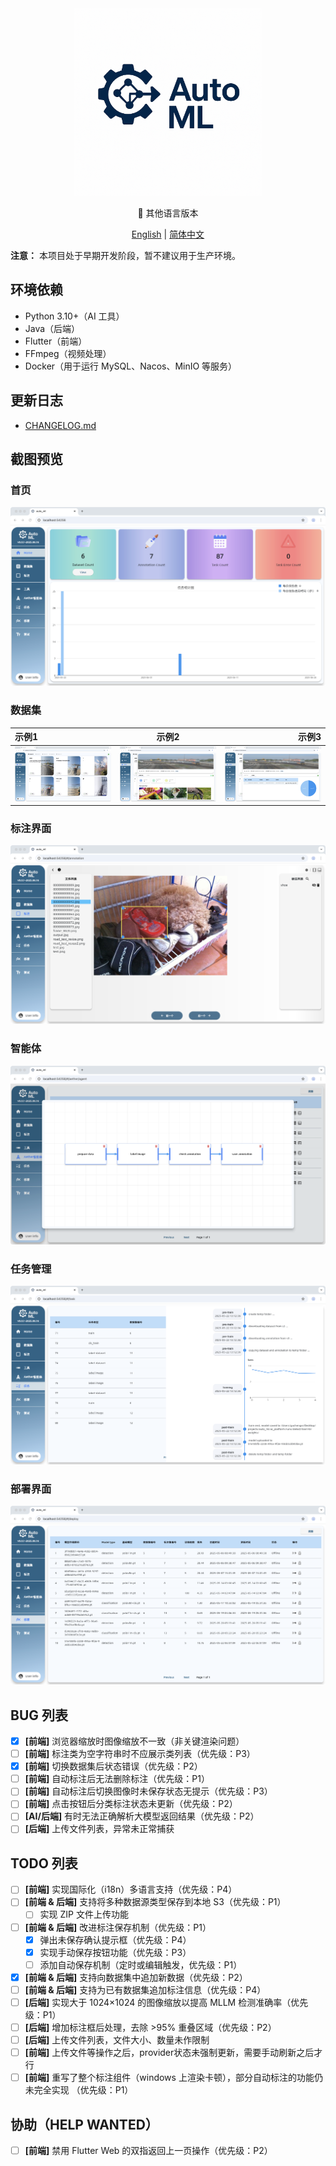 ﻿<div align="center">
  <img src="./readme/icon_with_text.png" width="300" height="300">
</div>

<p align="center">📘 其他语言版本</p>
<p align="center">
  <a href="README_en.md">English</a> | <a href="README.md">简体中文</a>
</p>


**注意：** 本项目处于早期开发阶段，暂不建议用于生产环境。

## 环境依赖

- Python 3.10+（AI 工具）
- Java（后端）
- Flutter（前端）
- FFmpeg（视频处理）
- Docker（用于运行 MySQL、Nacos、MinIO 等服务）

## 更新日志

- [CHANGELOG.md](./CHANGELOG.md)

## 截图预览

### 首页

![home](./readme/home.png)

### 数据集

| 示例1 | 示例2 | 示例3 |
| :--- | :---: | ---: |
| ![1](./readme/dataset1.jpg) | ![2](./readme/dataset2.png) | ![3](./readme/dataset3.png) |

### 标注界面

![annotation](./readme/annotation.png)

### 智能体

![agent](./readme/agent.png)

### 任务管理

![task](./readme/task.png)

### 部署界面

![deploy](./readme/deploy.png)

## BUG 列表

- [x] **[前端]** 浏览器缩放时图像缩放不一致（非关键渲染问题）
- [ ] **[前端]** 标注类为空字符串时不应展示类列表（优先级：P3）
- [x] **[前端]** 切换数据集后状态错误（优先级：P2）
- [ ] **[前端]** 自动标注后无法删除标注（优先级：P1）
- [ ] **[前端]** 自动标注后切换图像时未保存状态无提示（优先级：P3）
- [ ] **[前端]** 点击按钮后分类标注状态未更新（优先级：P2）
- [ ] **[AI/后端]** 有时无法正确解析大模型返回结果（优先级：P2）
- [ ] **[后端]** 上传文件列表，异常未正常捕获

## TODO 列表

- [ ] **[前端]** 实现国际化（i18n）多语言支持（优先级：P4）
- [ ] **[前端 & 后端]** 支持将多种数据源类型保存到本地 S3（优先级：P1）
  - [ ] 实现 ZIP 文件上传功能
- [ ] **[前端 & 后端]** 改进标注保存机制（优先级：P1）
  - [x] 弹出未保存确认提示框（优先级：P4）
  - [x] 实现手动保存按钮功能（优先级：P3）
  - [ ] 添加自动保存机制（定时或编辑触发，优先级：P1）
- [x] **[前端 & 后端]** 支持向数据集中追加新数据（优先级：P2）
- [ ] **[前端 & 后端]** 支持为已有数据集追加标注信息（优先级：P4）
- [ ] **[后端]** 实现大于 1024×1024 的图像缩放以提高 MLLM 检测准确率（优先级：P1）
- [ ] **[后端]** 增加标注框后处理，去除 >95% 重叠区域（优先级：P2）
- [ ] **[后端]** 上传文件列表，文件大小、数量未作限制
- [ ] **[前端]** 上传文件等操作之后，provider状态未强制更新，需要手动刷新之后才行
- [ ] **[前端]** 重写了整个标注组件（windows 上渲染卡顿），部分自动标注的功能仍未完全实现 （优先级：P1）

## 协助（HELP WANTED）

- [ ] **[前端]** 禁用 Flutter Web 的双指返回上一页操作（优先级：P2）

